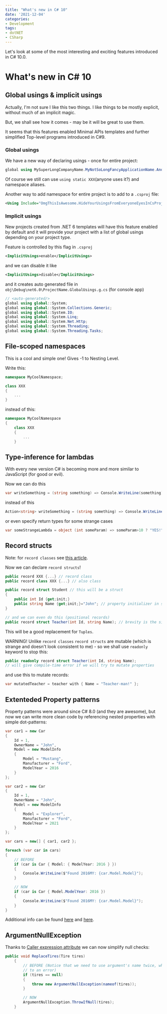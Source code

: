 ```yaml
---
title: "What's new in C# 10"
date: '2021-12-04'
categories:
- Development
tags: 
- dotNET
- CSharp
---
```


Let's look at some of the most interesting and exciting features introduced in C# 10.0.

# What's new in C# 10

## Global usings & implicit usings

Actually, I'm not sure I like this two things. I like things to be mostly explicit, without much of an implicit magic.

But, we shall see how it comes - may be it will be great to use them.

It seems that this features enabled Minimal APIs templates and further simplified Top-level programs introduced in C#9.

### Global usings

We have a new way of declaring usings - once for entire project:

```csharp
global using MySuperLongCompanyName.MyNotSoLongFancyApplicationName.AndSomeMoreSomething.Common.BecauseEveryoneLovesCommon;
```

Of course we still can use `using static XXX`(anyone uses it?) and namespace aliases.

Another way to add namespace for entire project is to add to a `.csproj` file:

```xml
<Using Include="OmgThisIsAwesome.HideYourUsingsFromEveryoneEyesInCsProjFiles">
```

### Implicit usings

New projects created from .NET 6 templates will have this feature enabled by default and it will provide your project with a list of global usings depending on your project type.

Feature is controlled by this flag in `.csproj`

```xml
<ImplicitUsings>enable</ImplicitUsings>
```

and we can disable it like

```xml
<ImplicitUsings>disable</ImplicitUsings>
```

and it creates auto generated file in `obj\Debug\net6.0\ProjectName.GlobalUsings.g.cs` (for console app)

```csharp
// <auto-generated/>
global using global::System;
global using global::System.Collections.Generic;
global using global::System.IO;
global using global::System.Linq;
global using global::System.Net.Http;
global using global::System.Threading;
global using global::System.Threading.Tasks;
```

## File-scoped namespaces

This is a cool and simple one! Gives -1 to Nesting Level.

Write this:

```csharp
namespace MyCoolNamespace;

class XXX
{
    ...
}
```

instead of this:

```csharp
namespace MyCoolNamespace
{
    class XXX
    {
        ...
    }
```

## Type-inference for lambdas

With every new version C# is becoming more and more similar to JavaScript (for good or evil).

Now we can do this

```csharp
var writeSomething = (string something) => Console.WriteLine(something);
```

instead of this

```csharp
Action<string> writeSomething = (string something) => Console.WriteLine(something);
```

or even specify return types for some strange cases
```csharp
var someStrangeLambda = object (int someParam) => someParam>10 ? "YES!" : 42;
```

## Record structs

Note: for `record classes` see [this article](/csharp-9-records).

Now we can declare `record structs`!

```csharp
public record XXX {...} // record class
public record class XXX {...} // also class

public record struct Student // this will be a struct
{
    public int Id {get;init;}
    public string Name {get;init;}="John"; // property initializer in struct!
}

// and we can even do this (positional records)
public record struct Teacher(int Id, string Name); // brevity is the sister of talent (c)
```

This will be a good replacement for `Tuples`.

WARNING! Unlike `record classes` `record structs` are mutable (which is strange and doesn't look consistent to me) - so we shall use `readonly` keyword to stop this:

```csharp
public readonly record struct Teacher(int Id, string Name);
// will give compile-time error if we will try to mutate properties
```

and use this to mutate records:

```csharp
var mutatedTeacher = teacher with { Name = "Teacher-man!" };
```

## Extenteded Property patterns

Property patterns were around since C# 8.0 (and they are awesome), but now we can write more clean code by referencing nested properties with simple dot-patterns:

```csharp
var car1 = new Car
{
    Id = 1,
    OwnerName = "John",
    Model = new ModelInfo
    {
        Model = "Mustang",
        Manufacturer = "Ford",
        ModelYear = 2016
    }
};

var car2 = new Car
{
    Id = 1,
    OwnerName = "John",
    Model = new ModelInfo
    {
        Model = "Explorer",
        Manufacturer = "Ford",
        ModelYear = 2021
    }
};

var cars = new[] { car1, car2 };

foreach (var car in cars)
{
    // BEFORE
    if (car is Car { Model: { ModelYear: 2016 } })
    {
        Console.WriteLine($"Found 2016MY: {car.Model.Model}");
    }

    // NOW
    if (car is Car { Model.ModelYear: 2016 })
    {
        Console.WriteLine($"Found 2016MY: {car.Model.Model}");
    }
}
```


Additional info can be found [here](https://docs.microsoft.com/en-gb/dotnet/csharp/language-reference/operators/patterns#property-pattern) and [here](https://docs.microsoft.com/en-us/dotnet/csharp/fundamentals/tutorials/pattern-matching).

## ArgumentNullException

Thanks to [Caller expression attribute](https://docs.microsoft.com/en-gb/dotnet/csharp/language-reference/attributes/caller-information#argument-expressions) we can now simplify null checks:

```csharp
public void ReplaceTires(Tire tires)
    {
        // BEFORE (Notice that we need to use argument's name twice, which can lead 
        // to an error)
        if (tires == null)
        {
            throw new ArgumentNullException(nameof(tires));
        }

        // NOW
        ArgumentNullException.ThrowIfNull(tires);
    }
```
